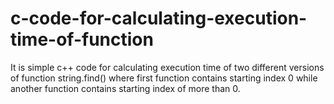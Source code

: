 # c-code-for-calculating-execution-time-of-function
It is simple  c++ code for calculating execution time of two different versions of function string.find() where first function contains starting index 0 while another function contains starting index of more than 0.
